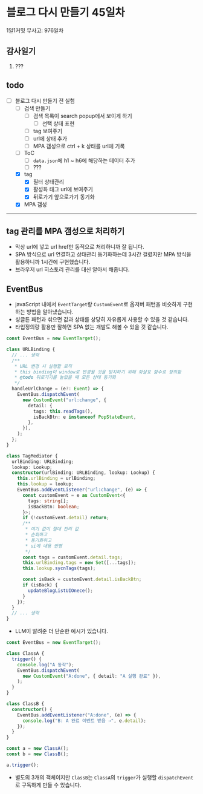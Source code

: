 # 블로그 다시 만들기 45일차

1일1커밋 무사고: 976일차

## 감사일기

1. ???

## todo

- [ ] 블로그 다시 만들기 전 실험
  - [ ] 검색 만들기
    - [ ] 검색 목록이 search popup에서 보이게 하기
      - [ ] 선택 상태 표현
    - [ ] tag 보여주기
    - [ ] url에 상태 추가
    - [ ] MPA 갬성으로 ctrl + k 상태를 url에 기록
  - [ ] ToC
    - [ ] `data.json`에 h1 ~ h6에 해당하는 데이터 추가
    - [ ] ???
  - [x] tag
    - [x] 필터 상태관리
    - [x] 활성화 태그 url에 보여주기
    - [x] 뒤로가기 앞으로가기 동기화
  - [x] MPA 갬성

---

## tag 관리를 MPA 갬성으로 처리하기

- 막상 url에 넣고 url href만 동적으로 처리하니까 잘 됩니다.
- SPA 방식으로 url 연결하고 상태관리 동기화하는데 3시간 걸렸지만 MPA 방식을 활용하니까 1시간에 구현했습니다.
- 브라우저 url 히스토리 관리를 대신 알아서 해줍니다.

## EventBus

- javaScript 내에서 `EventTarget`랑 `CustomEvent`로 옵저버 패턴을 비슷하게 구현하는 방법을 알아냈습니다.
- 싱글튼 패턴과 섞으면 값과 상태를 상당히 자유롭게 사용할 수 있을 것 같습니다.
- 타입정의랑 활용만 잘하면 SPA 없는 개발도 해볼 수 있을 것 같습니다.

```ts
const EventBus = new EventTarget();

class URLBinding {
  // ... 생략
  /**
   * URL 변경 시 실행할 로직
   * this binding이 window로 변경될 것을 방지하기 위해 화살표 함수로 정의함
   * @todo 뒤로가기를 눌렀을 때 모든 상태 동기화
   */
  handleUrlChange = (e?: Event) => {
    EventBus.dispatchEvent(
      new CustomEvent("url:change", {
        detail: {
          tags: this.readTags(),
          isBackBtn: e instanceof PopStateEvent,
        },
      }),
    );
  };
}

class TagMediator {
  urlBinding: URLBinding;
  lookup: Lookup;
  constructor(urlBinding: URLBinding, lookup: Lookup) {
    this.urlBinding = urlBinding;
    this.lookup = lookup;
    EventBus.addEventListener("url:change", (e) => {
      const customEvent = e as CustomEvent<{
        tags: string[];
        isBackBtn: boolean;
      }>;
      if (!customEvent.detail) return;
      /**
       * 여기 값이 절대 진리 값
       * 순회하고
       * 동기화하고
       * ui에 내용 반영
       */
      const tags = customEvent.detail.tags;
      this.urlBinding.tags = new Set([...tags]);
      this.lookup.sycnTags(tags);

      const isBack = customEvent.detail.isBackBtn;
      if (isBack) {
        updateBlogListUIOnece();
      }
    });
  }
  // ... 생략
}
```

- LLM이 알려준 더 단순한 예시가 있습니다.

```ts
const EventBus = new EventTarget();

class ClassA {
  trigger() {
    console.log("A 동작");
    EventBus.dispatchEvent(
      new CustomEvent("A:done", { detail: "A 실행 완료" }),
    );
  }
}

class ClassB {
  constructor() {
    EventBus.addEventListener("A:done", (e) => {
      console.log("B: A 완료 이벤트 받음 →", e.detail);
    });
  }
}

const a = new ClassA();
const b = new ClassB();

a.trigger();
```

- 별도의 3개의 객체이지만 `ClassB`는 `ClassA`의 `trigger`가 실행할 `dispatchEvent`로 구독하게 만들 수 있습니다.

